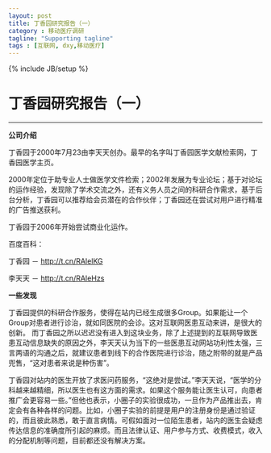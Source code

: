 ```yaml
---
layout: post
title: 丁香园研究报告（一）
category : 移动医疗调研
tagline: "Supporting tagline"
tags : [互联网, dxy,移动医疗]
---
```

{% include JB/setup %}
# 丁香园研究报告（一）
---

**公司介绍**

丁香园于2000年7月23由李天天创办。最早的名字叫丁香园医学文献检索网，丁香园医学主页。

2000年定位于助专业人士做医学文件检索；2002年发展为专业论坛；基于对论坛的运作经验，发现除了学术交流之外，还有义务人员之间的科研合作需求，基于后台分析，丁香园可以推荐给会员潜在的合作伙伴；丁香园还在尝试对用户进行精准的广告推送获利。

丁香园于2006年开始尝试商业化运作。

百度百科：

丁香园 － http://t.cn/RAIelKG &nbsp;&nbsp;

李天天 － http://t.cn/RAIeHzs

****一些发现****

丁香园提供的科研合作服务，使得在站内已经生成很多Group。如果能让一个Group对患者进行诊治，就如同医院的会诊。这对互联网医患互动来讲，是很大的创新。
而丁香园之所以迟迟没有进入到这块业务，除了上述提到的互联网导致医患互动信息缺失的原因之外，李天天认为当下的一些医患互动网站功利性太强，三言两语的沟通之后，就建议患者到线下的合作医院进行诊治，随之附带的就是产品兜售，“这对患者来说是种伤害”。

丁香园对站内的医生开放了求医问药服务，“这绝对是尝试。”李天天说，“医学的分科越来越精细，所以医生也有这方面的需求。如果这个服务能让医生认可，向患者推广会更容易一些。”但他也表示，小圈子的实验很成功，一旦作为产品推出去，肯定会有各种各样的问题。比如，小圈子实验的前提是用户的注册身份是通过验证的，而且彼此熟悉，敢于直言病情。可假如面对一位陌生患者，站内的医生会疑虑传达信息的准确度所引起的麻烦。而且法律认证、用户参与方式、收费模式，收入的分配机制等问题，目前都还没有解决方案。
